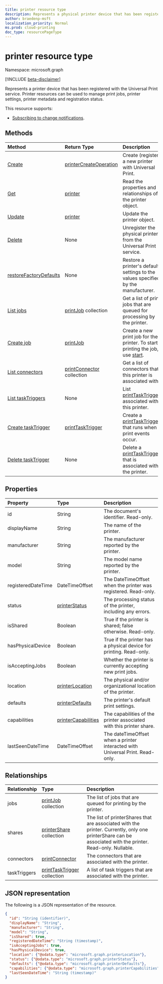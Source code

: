 ```yaml
---
title: printer resource type
description: Represents a physical printer device that has been registered with the Universal Print service. Printer resources can be used to manage print jobs, printer settings, printer metadata and registration status.
author: braedenp-msft
localization_priority: Normal
ms.prod: cloud-printing
doc_type: resourcePageType
---
```


# printer resource type

Namespace: microsoft.graph

[!INCLUDE [beta-disclaimer](../../includes/beta-disclaimer.md)]

Represents a printer device that has been registered with the Universal Print service. Printer resources can be used to manage print jobs, printer settings, printer metadata and registration status.

This resource supports:
* [Subscribing to change notifications](/graph/universal-print-webhook-notifications).

## Methods

| Method       | Return Type | Description |
|:-------------|:------------|:------------|
| [Create](../api/printer-create.md) | [printerCreateOperation](printerCreateOperation.md) | Create (register) a new printer with Universal Print. |
| [Get](../api/printer-get.md) | [printer](printer.md) | Read the properties and relationships of the printer object. |
| [Update](../api/printer-update.md) | [printer](printer.md) | Update the printer object. |
| [Delete](../api/printer-delete.md) | None | Unregister the physical printer from the Universal Print service. |
| [restoreFactoryDefaults](../api/printer-restorefactorydefaults.md) | None | Restore a printer's default settings to the values specified by the manufacturer. |
| [List jobs](../api/printer-list-jobs.md) | [printJob](printjob.md) collection | Get a list of print jobs that are queued for processing by the printer. |
| [Create job](../api/printer-post-jobs.md) | [printJob](printjob.md) | Create a new print job for the printer. To start printing the job, use [start](../api/printjob-start.md). |
| [List connectors](../api/printer-list-connectors.md) | [printConnector](printconnector.md) collection | Get a list of connectors that this printer is associated with. |
| [List taskTriggers](../api/printer-list-tasktriggers.md) | None | List [printTaskTriggers](printtasktrigger.md) associated with this printer. |
| [Create taskTrigger](../api/printer-post-tasktriggers.md) | [printTaskTrigger](printtasktrigger.md) | Create a [printTaskTrigger](printtasktrigger.md) that runs when print events occur. |
| [Delete taskTrigger](../api/printer-delete-tasktrigger.md) | None | Delete a [printTaskTrigger](printtasktrigger.md) that is associated with the printer. |

## Properties
| Property     | Type        | Description |
|:-------------|:------------|:------------|
|id|String|The document's identifier. Read-only.|
|displayName|String|The name of the printer.|
|manufacturer|String|The manufacturer reported by the printer.|
|model|String|The model name reported by the printer.|
|registeredDateTime|DateTimeOffset|The DateTimeOffset when the printer was registered. Read-only.|
|status|[printerStatus](printerstatus.md)|The processing status of the printer, including any errors.|
|isShared|Boolean|True if the printer is shared; false otherwise. Read-only.|
|hasPhysicalDevice|Boolean|True if the printer has a physical device for printing. Read-only.|
|isAcceptingJobs|Boolean|Whether the printer is currently accepting new print jobs.|
|location|[printerLocation](printerlocation.md)|The physical and/or organizational location of the printer.|
|defaults|[printerDefaults](printerdefaults.md)|The printer's default print settings.|
|capabilities|[printerCapabilities](printercapabilities.md)|The capabilities of the printer associated with this printer share.|
|lastSeenDateTime|DateTimeOffset|The dateTimeOffset when a printer interacted with Universal Print. Read-only.|

## Relationships
| Relationship | Type        | Description |
|:-------------|:------------|:------------|
|jobs|[printJob](printjob.md) collection| The list of jobs that are queued for printing by the printer.|
|shares|[printerShare](printershare.md) collection| The list of printerShares that are associated with the printer. Currently, only one printerShare can be associated with the printer. Read-only. Nullable.|
|connectors|[printConnector](printconnector.md)|The connectors that are associated with the printer.|
|taskTriggers|[printTaskTrigger](printtasktrigger.md) collection|A list of task triggers that are associated with the printer.|

## JSON representation

The following is a JSON representation of the resource.

<!-- {
  "blockType": "resource",
  "optionalProperties": [

  ],
  "@odata.type": "microsoft.graph.printer",
  "keyProperty": "id",
  "baseType":"microsoft.graph.entity"
}-->

```json
{
  "id": "String (identifier)",
  "displayName": "String",
  "manufacturer": "String",
  "model": "String",
  "isShared": true,
  "registeredDateTime": "String (timestamp)",
  "isAcceptingJobs": true,
  "hasPhysicalDevice": true,
  "location": {"@odata.type": "microsoft.graph.printerLocation"},
  "status": {"@odata.type": "microsoft.graph.printerStatus"},
  "defaults": {"@odata.type": "microsoft.graph.printerDefaults"},
  "capabilities": {"@odata.type": "microsoft.graph.printerCapabilities"},
  "lastSeenDateTime": "String (timestamp)"
}
```

<!-- uuid: 8fcb5dbc-d5aa-4681-8e31-b001d5168d79
2015-10-25 14:57:30 UTC -->
<!-- {
  "type": "#page.annotation",
  "description": "printer resource",
  "keywords": "",
  "section": "documentation",
  "tocPath": ""
}-->


